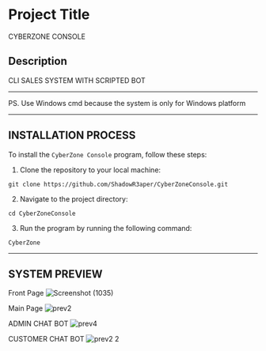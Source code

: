# Project Title

CYBERZONE CONSOLE

## Description
CLI SALES SYSTEM WITH SCRIPTED BOT

-----------------------------------
PS. Use Windows cmd because the system is only for Windows platform

-----------------------------------
## INSTALLATION PROCESS
To install the `CyberZone Console` program, follow these steps:

1. Clone the repository to your local machine:
```
git clone https://github.com/ShadowR3aper/CyberZoneConsole.git
```
2. Navigate to the project directory:
```
cd CyberZoneConsole
```
3. Run the program by running the following command:
```
CyberZone
```
---------------------------------
## SYSTEM PREVIEW

Front Page
![Screenshot (1035)](https://github.com/ShadowR3aper/CyberZone_Console/assets/123635909/74371fa8-5501-4776-9759-4002d7861069)




Main Page
![prev2](https://github.com/ShadowR3aper/CyberZone_Console/assets/123635909/6382e077-7aa3-4008-80ff-514eb884c75a)




ADMIN CHAT BOT
![prev4](https://github.com/ShadowR3aper/CyberZone_Console/assets/123635909/8cd3146f-9b67-4221-8290-f038bc211090)




CUSTOMER CHAT BOT
![prev2 2](https://github.com/ShadowR3aper/CyberZone_Console/assets/123635909/0781c00b-3ae7-4fac-a4e1-1441cb6eca3d)

